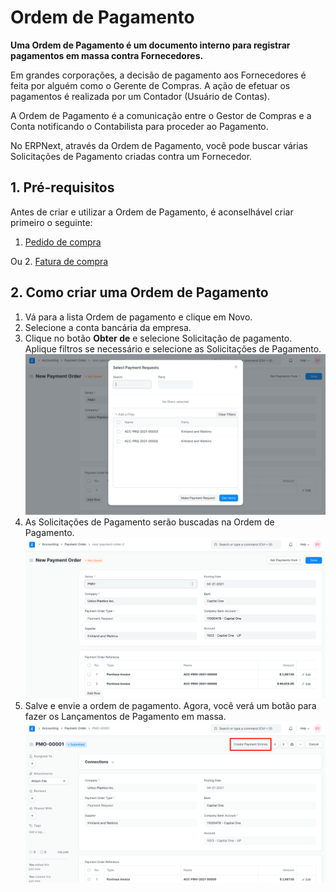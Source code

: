 # Ordem de Pagamento


**Uma Ordem de Pagamento é um documento interno para registrar pagamentos em massa contra Fornecedores.**


Em grandes corporações, a decisão de pagamento aos Fornecedores é feita por alguém como o Gerente de Compras. A ação de efetuar os pagamentos é realizada por um Contador (Usuário de Contas).


A Ordem de Pagamento é a comunicação entre o Gestor de Compras e a Conta notificando o Contabilista para proceder ao Pagamento.


No ERPNext, através da Ordem de Pagamento, você pode buscar várias Solicitações de Pagamento criadas contra um Fornecedor.


## 1. Pré-requisitos


Antes de criar e utilizar a Ordem de Pagamento, é aconselhável criar primeiro o seguinte:


1. [Pedido de compra](/docs/pt/buying/purchase-order)


Ou
2. [Fatura de compra](/docs/pt/accounts/purchase-invoice)


## 2. Como criar uma Ordem de Pagamento


1. Vá para a lista Ordem de pagamento e clique em Novo.
2. Selecione a conta bancária da empresa.
3. Clique no botão **Obter de** e selecione Solicitação de pagamento. Aplique filtros se necessário e selecione as Solicitações de Pagamento.
![Pesquisa de pedido de pagamento](/files/payment-order-fetch.png)
4. As Solicitações de Pagamento serão buscadas na Ordem de Pagamento.
![Busca de pedido de pagamento](/files/payment-order.png)
5. Salve e envie a ordem de pagamento. Agora, você verá um botão para fazer os Lançamentos de Pagamento em massa.
![Buscar pedido de pagamento](/files/payment-order-submit.png)
